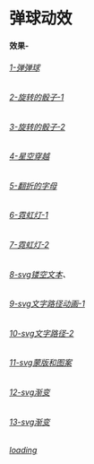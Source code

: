 # 弹球动效

#### 效果-

###### [1-弹弹球](https://1691014955.github.io/ball/moveBall.html)

###### [2-旋转的骰子-1](https://1691014955.github.io/touzi/rote.html)

###### [3-旋转的骰子-2](https://1691014955.github.io/6.move-touzi/index.html)

###### [4-星空穿越](https://1691014955.github.io/sky/sky.html)

###### [5-翻折的字母](https://1691014955.github.io/7.roteLetter/index.html)

###### [6-霓虹灯-1](https://1691014955.github.io/light/index.html)

###### [7-霓虹灯-2](https://1691014955.github.io/5light/index.html)

###### [8-svg镂空文本](https://1691014955.github.io/nullWord/index.html)、

###### [9-svg文字路径动画-1](https://1691014955.github.io/11.text-line2/index.html)

###### [10-svg文字路径-2](https://1691014955.github.io/9.text-line/index.html)

###### [11-svg蒙版和图案](https://1691014955.github.io/12.svg-mengban/index.html)

###### [12-svg渐变](https://1691014955.github.io/11.text-line2/index.html)

###### [13-svg渐变](https://1691014955.github.io/13.svg-jianbian/index.html)

###### [loading](https://1691014955.github.io/10.loading/index.html)

